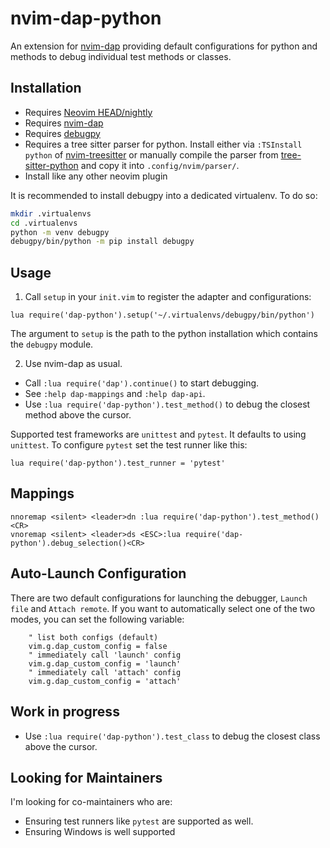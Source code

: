 # nvim-dap-python

An extension for [nvim-dap][1] providing default configurations for python and methods to debug individual test methods or classes.


## Installation


- Requires [Neovim HEAD/nightly][2]
- Requires [nvim-dap][1]
- Requires [debugpy][3]
- Requires a tree sitter parser for python. Install either via `:TSInstall python` of [nvim-treesitter][4] or manually compile the parser from [tree-sitter-python][5] and copy it into `.config/nvim/parser/`.
- Install like any other neovim plugin


It is recommended to install debugpy into a dedicated virtualenv. To do so:

```bash
mkdir .virtualenvs
cd .virtualenvs
python -m venv debugpy
debugpy/bin/python -m pip install debugpy
```


## Usage

1. Call `setup` in your `init.vim` to register the adapter and configurations:

```vimL
lua require('dap-python').setup('~/.virtualenvs/debugpy/bin/python')
```

The argument to `setup` is the path to the python installation which contains the `debugpy` module.


2. Use nvim-dap as usual.

- Call `:lua require('dap').continue()` to start debugging.
- See `:help dap-mappings` and `:help dap-api`.
- Use `:lua require('dap-python').test_method()` to debug the closest method above the cursor.

Supported test frameworks are `unittest` and `pytest`. It defaults to using
`unittest`. To configure `pytest` set the test runner like this:


```vimL
lua require('dap-python').test_runner = 'pytest'
```

## Mappings


```vimL
nnoremap <silent> <leader>dn :lua require('dap-python').test_method()<CR>
vnoremap <silent> <leader>ds <ESC>:lua require('dap-python').debug_selection()<CR>
```

## Auto-Launch Configuration

There are two default configurations for launching the debugger, `Launch file` and `Attach remote`.
If you want to automatically select one of the two modes, you can set the following variable:

```vimL
    " list both configs (default)
    vim.g.dap_custom_config = false
    " immediately call 'launch' config
    vim.g.dap_custom_config = 'launch'
    " immediately call 'attach' config
    vim.g.dap_custom_config = 'attach'
```

## Work in progress


- Use `:lua require('dap-python').test_class` to debug the closest class above the cursor.


## Looking for Maintainers

I'm looking for co-maintainers who are:

- Ensuring test runners like `pytest` are supported as well.
- Ensuring Windows is well supported


[1]: https://github.com/mfussenegger/nvim-dap
[2]: https://github.com/neovim/neovim/releases/tag/nightly
[3]: https://github.com/microsoft/debugpy
[4]: https://github.com/nvim-treesitter/nvim-treesitter
[5]: https://github.com/tree-sitter/tree-sitter-python
